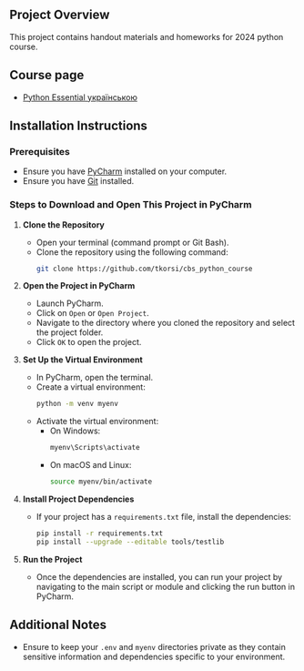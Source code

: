 ## Project Overview

This project contains handout materials and homeworks for 2024 python course. 

## Course page

- [Python Essential українською](https://lms.cbs.com.ua/course/view.php?id=53) 
## Installation Instructions

### Prerequisites
- Ensure you have [PyCharm](https://www.jetbrains.com/pycharm/download/) installed on your computer.
- Ensure you have [Git](https://git-scm.com/downloads) installed.

### Steps to Download and Open This Project in PyCharm

1. **Clone the Repository**
    - Open your terminal (command prompt or Git Bash).
    - Clone the repository using the following command:
      ```sh
      git clone https://github.com/tkorsi/cbs_python_course
      ```

2. **Open the Project in PyCharm**
    - Launch PyCharm.
    - Click on `Open` or `Open Project`.
    - Navigate to the directory where you cloned the repository and select the project folder.
    - Click `OK` to open the project.

3. **Set Up the Virtual Environment**
    - In PyCharm, open the terminal.
    - Create a virtual environment:
      ```sh
      python -m venv myenv
      ```
    - Activate the virtual environment:
      - On Windows:
        ```sh
        myenv\Scripts\activate
        ```
      - On macOS and Linux:
        ```sh
        source myenv/bin/activate
        ```

4. **Install Project Dependencies**
    - If your project has a `requirements.txt` file, install the dependencies:
      ```sh
      pip install -r requirements.txt
      pip install --upgrade --editable tools/testlib
      ```

5. **Run the Project**
    - Once the dependencies are installed, you can run your project by navigating to the main script or module and clicking the run button in PyCharm.

## Additional Notes
- Ensure to keep your `.env` and `myenv` directories private as they contain sensitive information and dependencies specific to your environment.
